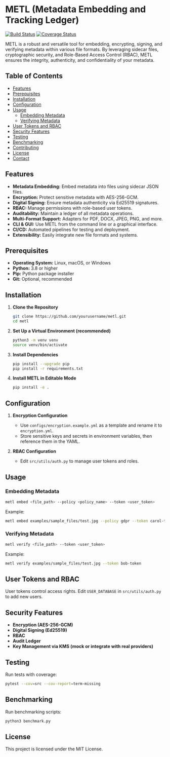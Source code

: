 # METL (Metadata Embedding and Tracking Ledger)

[![Build Status](https://github.com/yourusername/metl/actions/workflows/ci.yml/badge.svg)](https://github.com/yourusername/metl/actions/workflows/ci.yml)
[![Coverage Status](https://img.shields.io/codecov/c/github/yourusername/metl)](https://codecov.io/gh/yourusername/metl)

METL is a robust and versatile tool for embedding, encrypting, signing, and verifying metadata within various file formats. By leveraging sidecar files, cryptographic security, and Role-Based Access Control (RBAC), METL ensures the integrity, authenticity, and confidentiality of your metadata.

## Table of Contents

- [Features](#features)
- [Prerequisites](#prerequisites)
- [Installation](#installation)
- [Configuration](#configuration)
- [Usage](#usage)
  - [Embedding Metadata](#embedding-metadata)
  - [Verifying Metadata](#verifying-metadata)
- [User Tokens and RBAC](#user-tokens-and-rbac)
- [Security Features](#security-features)
- [Testing](#testing)
- [Benchmarking](#benchmarking)
- [Contributing](#contributing)
- [License](#license)
- [Contact](#contact)

## Features

- **Metadata Embedding:** Embed metadata into files using sidecar JSON files.
- **Encryption:** Protect sensitive metadata with AES-256-GCM.
- **Digital Signing:** Ensure metadata authenticity via Ed25519 signatures.
- **RBAC:** Manage permissions with role-based user tokens.
- **Auditability:** Maintain a ledger of all metadata operations.
- **Multi-Format Support:** Adapters for PDF, DOCX, JPEG, PNG, and more.
- **CLI & GUI:** Use METL from the command line or a graphical interface.
- **CI/CD:** Automated pipelines for testing and deployment.
- **Extensibility:** Easily integrate new file formats and systems.

## Prerequisites

- **Operating System:** Linux, macOS, or Windows
- **Python:** 3.8 or higher
- **Pip:** Python package installer
- **Git:** Optional, recommended

## Installation

1. **Clone the Repository**
   ```bash
   git clone https://github.com/yourusername/metl.git
   cd metl
   ```

2. **Set Up a Virtual Environment (recommended)**
   ```bash
   python3 -m venv venv
   source venv/bin/activate
   ```

3. **Install Dependencies**
   ```bash
   pip install --upgrade pip
   pip install -r requirements.txt
   ```

4. **Install METL in Editable Mode**
   ```bash
   pip install -e .
   ```

## Configuration

1. **Encryption Configuration**
   - Use `configs/encryption.example.yml` as a template and rename it to `encryption.yml`.
   - Store sensitive keys and secrets in environment variables, then reference them in the YAML.

2. **RBAC Configuration**
   - Edit `src/utils/auth.py` to manage user tokens and roles.

## Usage

### Embedding Metadata
```bash
metl embed <file_path> --policy <policy_name> --token <user_token>
```
Example:
```bash
metl embed examples/sample_files/test.jpg --policy gdpr --token carol-token
```

### Verifying Metadata
```bash
metl verify <file_path> --token <user_token>
```
Example:
```bash
metl verify examples/sample_files/test.jpg --token bob-token
```

## User Tokens and RBAC

User tokens control access rights. Edit `USER_DATABASE` in `src/utils/auth.py` to add new users.

## Security Features

- **Encryption (AES-256-GCM)**
- **Digital Signing (Ed25519)**
- **RBAC**
- **Audit Ledger**
- **Key Management via KMS (mock or integrate with real providers)**

## Testing

Run tests with coverage:
```bash
pytest --cov=src --cov-report=term-missing
```

## Benchmarking

Run benchmarking scripts:
```bash
python3 benchmark.py
```

## License

This project is licensed under the MIT License.
